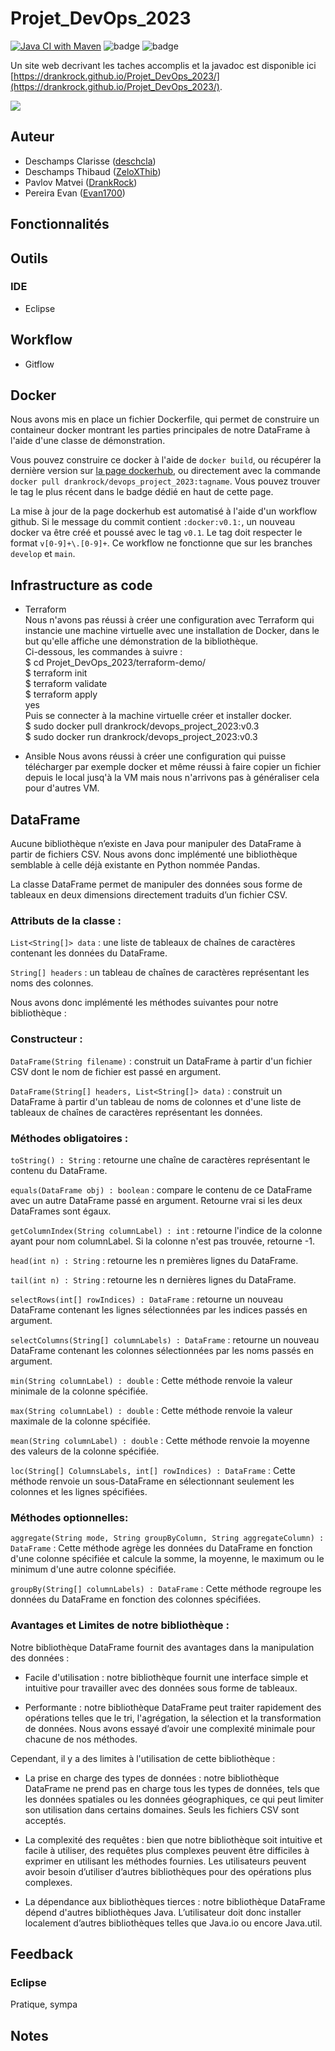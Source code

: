 # Projet_DevOps_2023

[![Java CI with Maven](https://github.com/DrankRock/Projet_DevOps_2023/actions/workflows/maven.yml/badge.svg)](https://github.com/DrankRock/Projet_DevOps_2023/actions/workflows/maven.yml)
![badge](https://img.shields.io/endpoint?url=https://gist.githubusercontent.com/DrankRock/f1612eac8207539733a64b7a531f31f5/raw/devops_coverage.json)
![badge](https://img.shields.io/endpoint?url=https://gist.githubusercontent.com/DrankRock/27b1a09f92f620914ebb1a1b5dbf8a36/raw/devops_docker_extension.json)

Un site web decrivant les taches accomplis et la javadoc est disponible ici [https://drankrock.github.io/Projet_DevOps_2023/](https://drankrock.github.io/Projet_DevOps_2023/).

![](https://byob.yarr.is/DrankRock/Projet_DevOps_2023/time)



## Auteur
* Deschamps Clarisse ([deschcla](https://github.com/deschcla))
* Deschamps Thibaud ([ZeloXThib](https://github.com/ZeloXThib))
* Pavlov Matvei ([DrankRock](https://github.com/DrankRock))
* Pereira Evan ([Evan1700](https://github.com/Evan1700))

## Fonctionnalités

## Outils
### IDE
* Eclipse

## Workflow
* Gitflow

## Docker

Nous avons mis en place un fichier Dockerfile, qui permet de construire un containeur docker montrant les parties principales de notre DataFrame à l'aide d'une classe de démonstration. 

Vous pouvez construire ce docker à l'aide de `docker build`, ou récupérer la dernière version sur [la page dockerhub](https://hub.docker.com/repository/docker/drankrock/devops_project_2023/general), ou directement avec la commande `docker pull drankrock/devops_project_2023:tagname`. Vous pouvez trouver le tag le plus récent dans le badge dédié en haut de cette page.

La mise à jour de la page dockerhub est automatisé à l'aide d'un workflow github. Si le message du commit contient `:docker:v0.1:`, un nouveau docker va être créé et poussé avec le tag `v0.1`. Le tag doit respecter le format `v[0-9]+\.[0-9]+`. Ce workflow ne fonctionne que sur les branches `develop` et `main`.

## Infrastructure as code
* Terraform \
  Nous n'avons pas réussi à créer une configuration avec Terraform qui instancie une machine virtuelle avec une installation de Docker, dans le but qu'elle affiche une démonstration de la bibliothèque. \
  Ci-dessous, les commandes à suivre : \
$ cd Projet_DevOps_2023/terraform-demo/ \
$ terraform init \
$ terraform validate \
$ terraform apply \
			          yes \
Puis se connecter à la machine virtuelle créer et installer docker. \
$ sudo docker pull drankrock/devops_project_2023:v0.3 \
$ sudo docker run drankrock/devops_project_2023:v0.3 
  
* Ansible 
Nous avons réussi à créer une configuration qui puisse télécharger par exemple docker et même réussi à faire copier un fichier depuis le local jusq'à la VM mais nous n'arrivons pas à généraliser cela pour d'autres VM.

## DataFrame
Aucune bibliothèque n’existe en Java pour manipuler des DataFrame à partir de fichiers CSV.
Nous avons donc implémenté une bibliothèque semblable à celle déjà existante en Python nommée Pandas.

La classe DataFrame permet de manipuler des données sous forme de tableaux en deux dimensions directement traduits d’un fichier CSV.

### Attributs de la classe :

`List<String[]> data` : une liste de tableaux de chaînes de caractères contenant les données du DataFrame.

`String[] headers` : un tableau de chaînes de caractères représentant les noms des colonnes.

Nous avons donc implémenté les méthodes suivantes pour notre bibliothèque :

### Constructeur :

`DataFrame(String filename)` : construit un DataFrame à partir d'un fichier CSV dont le nom de fichier est passé en argument.

`DataFrame(String[] headers, List<String[]> data)` : construit un DataFrame à partir d'un tableau de noms de colonnes et d'une liste de tableaux de chaînes de caractères représentant les données.

### Méthodes obligatoires : 

`toString() : String` : retourne une chaîne de caractères représentant le contenu du DataFrame.

`equals(DataFrame obj) : boolean` : compare le contenu de ce DataFrame avec un autre DataFrame passé en argument. Retourne vrai si les deux DataFrames sont égaux.

`getColumnIndex(String columnLabel) : int` : retourne l'indice de la colonne ayant pour nom columnLabel. Si la colonne n'est pas trouvée, retourne -1.

`head(int n) : String` : retourne les n premières lignes du DataFrame.

`tail(int n) : String` : retourne les n dernières lignes du DataFrame.

`selectRows(int[] rowIndices) : DataFrame` : retourne un nouveau DataFrame contenant les lignes sélectionnées par les indices passés en argument.

`selectColumns(String[] columnLabels) : DataFrame` : retourne un nouveau DataFrame contenant les colonnes sélectionnées par les noms passés en argument.

`min(String columnLabel) : double` : Cette méthode renvoie la valeur minimale de la colonne spécifiée.

`max(String columnLabel) : double` : Cette méthode renvoie la valeur maximale de la colonne spécifiée.

`mean(String columnLabel) : double` : Cette méthode renvoie la moyenne des valeurs de la colonne spécifiée.

`loc(String[] ColumnsLabels, int[] rowIndices) : DataFrame` : Cette méthode renvoie un sous-DataFrame en sélectionnant seulement les colonnes et les lignes spécifiées.

### Méthodes optionnelles: 

`aggregate(String mode, String groupByColumn, String aggregateColumn) : DataFrame` : Cette méthode agrège les données du DataFrame en fonction d'une colonne spécifiée et calcule la somme, la moyenne, le maximum ou le minimum d'une autre colonne spécifiée.

`groupBy(String[] columnLabels) : DataFrame` : Cette méthode regroupe les données du DataFrame en fonction des colonnes spécifiées.


### Avantages et Limites de notre bibliothèque :

Notre bibliothèque DataFrame fournit des avantages dans la manipulation des données :

- Facile d'utilisation : notre bibliothèque fournit une interface simple et intuitive pour travailler avec des données sous forme de tableaux.

- Performante : notre bibliothèque DataFrame peut traiter rapidement des opérations telles que le tri, l'agrégation, la sélection et la transformation de données. Nous avons essayé d’avoir une complexité minimale pour chacune de nos méthodes.

Cependant, il y a des limites à l'utilisation de cette bibliothèque :

- La prise en charge des types de données : notre bibliothèque DataFrame ne prend pas en charge tous les types de données, tels que les données spatiales ou les données géographiques, ce qui peut limiter son utilisation dans certains domaines. Seuls les fichiers CSV sont acceptés.

- La complexité des requêtes : bien que notre bibliothèque soit intuitive et facile à utiliser, des requêtes plus complexes peuvent être difficiles à exprimer en utilisant les méthodes fournies. Les utilisateurs peuvent avoir besoin d’utiliser d’autres bibliothèques pour des opérations plus complexes.

- La dépendance aux bibliothèques tierces : notre bibliothèque DataFrame dépend d'autres bibliothèques Java. L’utilisateur doit donc installer localement d’autres bibliothèques telles que Java.io ou encore Java.util.



## Feedback
### Eclipse
Pratique, sympa

## Notes
